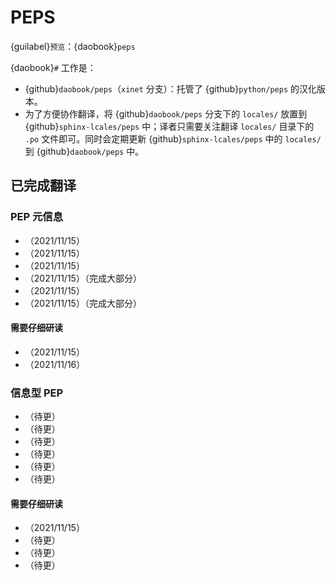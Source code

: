 # PEPS

{guilabel}`预览`：{daobook}`peps`

{daobook}`#` 工作是：

- {github}`daobook/peps`（`xinet` 分支）：托管了 {github}`python/peps` 的汉化版本。
- 为了方便协作翻译，将 {github}`daobook/peps` 分支下的 `locales/` 放置到 {github}`sphinx-lcales/peps` 中；译者只需要关注翻译 `locales/` 目录下的 `.po` 文件即可。同时会定期更新 {github}`sphinx-lcales/peps` 中的 `locales/` 到 {github}`daobook/peps` 中。

## 已完成翻译

### PEP 元信息

- [](pep-0004) （2021/11/15）
- [](pep-0005) （2021/11/15）
- [](pep-0006) （2021/11/15）
- [](pep-0012) （2021/11/15）（完成大部分）
- [](pep-0387) （2021/11/15）
- [](pep-0609) （2021/11/15）（完成大部分）

#### 需要仔细研读

- [](pep-0007) （2021/11/15）
- [](pep-0008) （2021/11/16）

### 信息型 PEP

- [](pep-0247) （待更）
- [](pep-0248) （待更）
- [](pep-0249) （待更）
- [](pep-0272) （待更）
- [](pep-0290) （待更）
- [](pep-0333) （待更）

#### 需要仔细研读

- [](pep-0020) （2021/11/15）
- [](pep-0101) （待更）
- [](pep-0257) （待更）
- [](pep-0287) （待更）
